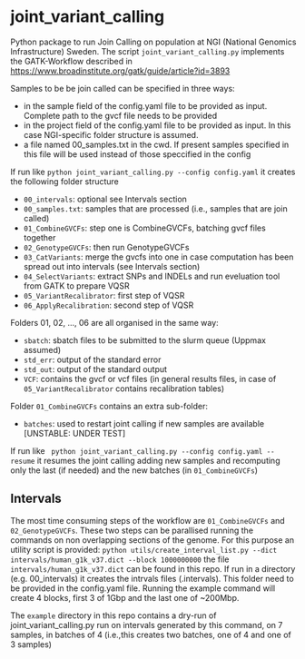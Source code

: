 # joint_variant_calling
Python package to run Join Calling on population at NGI (National Genomics Infrastructure) Sweden.
The script `joint_variant_calling.py` implements the GATK-Workflow described in 
https://www.broadinstitute.org/gatk/guide/article?id=3893

Samples to be be join called can be specified in three ways:
 - in the sample field of the config.yaml file to be provided as input. Complete path to the gvcf file needs to be provided
 - in the project field of the config.yaml file to be provided as input. In this case NGI-specific folder structure is assumed.
 - a file named 00_samples.txt in the cwd. If present samples specified in this file will be used instead of those speccified in the config

If run like
 ``` python joint_variant_calling.py --config config.yaml ```
it creates the following folder structure 
 - `00_intervals`: optional see Intervals section
 - `00_samples.txt`: samples that are processed (i.e., samples that are join called)
 - `01_CombineGVCFs`: step one is CombineGVCFs, batching gvcf files together
 - `02_GenotypeGVCFs`: then run GenotypeGVCFs
 - `03_CatVariants`: merge the gvcfs into one in case computation has been spread out into intervals (see Intervals section)
 - `04_SelectVariants`: extract SNPs and INDELs and run eveluation tool from GATK to prepare VQSR
 - `05_VariantRecalibrator`: first step of VQSR
 - `06_ApplyRecalibration`: second step of VQSR

Folders 01, 02, ..., 06 are all organised in the same way:
 - `sbatch`: sbatch files to be submitted to the slurm queue (Uppmax assumed)
 - `std_err`: output of the standard error
 - `std_out`: output of the standard output
 - `VCF`: contains the gvcf or vcf files (in general results files, in case of `05_VariantRecalibrator` contains recalibration tables)

Folder `01_CombineGVCFs` contains an extra sub-folder:
 - `batches`: used to restart joint calling if new samples are available [UNSTABLE: UNDER TEST]

If run like
 ``` python joint_variant_calling.py --config config.yaml --resume```
it resumes the joint calling adding new samples and recomputing only the last (if needed) and the new batches (in `01_CombineGVCFs`)


## Intervals
The most time consuming steps of the workflow are `01_CombineGVCFs` and `02_GenotypeGVCFs`. These two steps can be parallised running the commands on non overlapping sections of the genome.
For this purpose an utility script is provided:
```python utils/create_interval_list.py --dict intervals/human_g1k_v37.dict --block 1000000000```
the file `intervals/human_g1k_v37.dict` can be found in this repo.
If run in a directory (e.g. 00_intervals) it creates the intrvals files (.intervals). This folder need to be provided in the config.yaml file. Running the example command will create 4 blocks,
first 3 of 1Gbp and the last one of ~200Mbp.

The `example` directory in this repo contains a dry-run of joint_variant_calling.py run on intervals generated by this command, on 7 samples, in batches of 4 (i.e.,this creates two batches, one of 4 and one of 3 samples)


